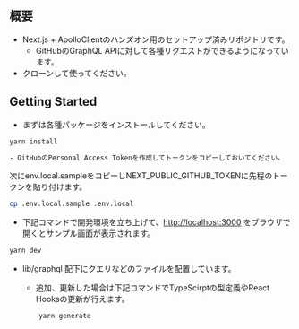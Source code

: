 ## 概要
- Next.js + ApolloClientのハンズオン用のセットアップ済みリポジトリです。
    - GitHubのGraphQL APIに対して各種リクエストができるようになっています。
- クローンして使ってください。

## Getting Started

- まずは各種パッケージをインストールしてください。

```bash
yarn install

- GitHubのPersonal Access Tokenを作成してトークンをコピーしておいてください。
```
次にenv.local.sampleをコピーしNEXT_PUBLIC_GITHUB_TOKENに先程のトークンを貼り付けます。
```bash
cp .env.local.sample .env.local
```

- 下記コマンドで開発環境を立ち上げて、[http://localhost:3000](http://localhost:3000) をブラウザで開くとサンプル画面が表示されます。

```bash
yarn dev
```

- lib/graphql 配下にクエリなどのファイルを配置しています。
    - 追加、更新した場合は下記コマンドでTypeScirptの型定義やReact Hooksの更新が行えます。

    ```bash
        yarn generate
    ``` 